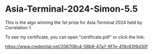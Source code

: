 # Asia-Terminal-2024-Simon-5.5
This is the algo winning the 1st prize for Asia Terminal 2024 held by Correlation 1

To see my certificate, you can open "certificate.pdf" or click the link: 
 
https://www.credential.net/206708c4-58b9-47a7-9f7e-419c63f6d30f

